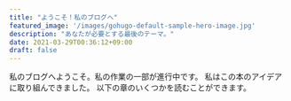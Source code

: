 ```yaml
---
title: "ようこそ！私のブログへ"
featured_image: '/images/gohugo-default-sample-hero-image.jpg'
description: "あなたが必要とする最後のテーマ。"
date: 2021-03-29T00:36:12+09:00
draft: false
---
```


私のブログへようこそ。私の作業の一部が進行中です。 私はこの本のアイデアに取り組んできました。 以下の章のいくつかを読むことができます。